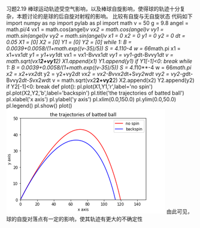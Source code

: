习题2.19
棒球运动轨迹受空气影响，以及棒球自旋影响，使得球的轨迹十分复杂，本题讨论的是球的后自旋对射程的影响。
比较有自旋与无自旋状态
代码如下
import numpy as np
import pylab as pl
import math
v = 50
g = 9.8
angel = math.pi/4
vx1 = math.cos(angel)*v
vx2 = math.cos(angel)*v
vy1 = math.sin(angel)*v
vy2 = math.sin(angel)*v
x1 = 0
x2 = 0
y1 = 0
y2 = 0
dt = 0.05
X1 = [0]
X2 = [0]
Y1 = [0]
Y2 = [0]
while 1:
    B = 0.0039+0.0058/(1+math.exp((v-35)/5))
    S = 4.1*10**-4
    w = 66*math.pi
    x1 = x1+vx1*dt
    y1 = y1+vy1*dt
    vx1 = vx1-B*v*vx1*dt
    vy1 = vy1-g*dt-B*v*vy1*dt
    v = math.sqrt(vx1**2+vy1**2)
    X1.append(x1)
    Y1.append(y1)
    if Y1[-1]<0:
        break
while 1:
    B = 0.0039+0.0058/(1+math.exp((v-35)/5))
    S = 4.1*10**-4
    w = 66*math.pi
    x2 = x2+vx2*dt
    y2 = y2+vy2*dt
    vx2 = vx2-B*v*vx2*dt+S*vy2*w*dt
    vy2 = vy2-g*dt-B*v*vy2*dt-S*vx2*w*dt
    v = math.sqrt(vx2**2+vy2**2)
    X2.append(x2)
    Y2.append(y2)
    if Y2[-1]<0:
        break
def plot():
    pl.plot(X1,Y1,'r',label='no spin')
    pl.plot(X2,Y2,'b',label='backspin')
    pl.title('the trajectories of batted ball')
    pl.xlabel('x axis')
    pl.ylabel('y axis')
    pl.xlim(0.0,150.0)
    pl.ylim(0.0,50.0)
    pl.legend()
    pl.show()
plot() 
![image](https://github.com/whuttzg/computationalphysics_N2015301510092/blob/master/Exercise_05.png)
由此可见，球的自旋对落点有一定的影响，使其轨迹有更大的不确定性
